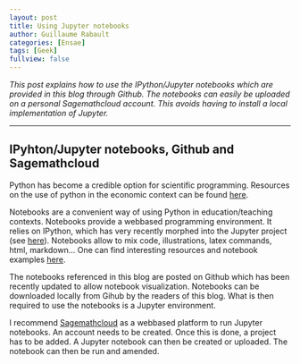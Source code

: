 ```yaml
--- 
layout: post 
title: Using Jupyter notebooks 
author: Guillaume Rabault
categories: [Ensae] 
tags: [Geek] 
fullview: false 
--- 
```


*This post explains how to use the IPython/Jupyter notebooks which are provided in this blog through Github. The notebooks can easily be uploaded on a personal Sagemathcloud account. This avoids having to install a local implementation of Jupyter.*

* * * * *

## IPyhton/Jupyter notebooks, Github and Sagemathcloud


Python has become a credible option for scientific programming. Resources on the use of python in the economic context can be found [here](http://www.kevinsheppard.com/Python_for_Econometrics).

Notebooks are a convenient way of using Python in education/teaching contexts. Notebooks provide a webbased programming environment. It relies on IPython, which has very recently morphed into the Jupyter project (see [here](http://jupyter.readthedocs.org/)). Notebooks allow to mix code, illustrations, latex commands, html, markdown... One can find interesting resources and notebook examples [here](https://github.com/ipython/ipython/wiki/A-gallery-of-interesting-IPython-Notebooks).

The notebooks referenced in this blog are posted on Github which has been recently updated to allow notebook visualization. Notebooks can be downloaded locally from Gihub by the readers of this blog. What is then required to use the notebooks is a Jupyter environment.

I recommend [Sagemathcloud](https://cloud.sagemath.com/) as a webbased platform to run Jupyter notebooks. An account needs to be created. Once this is done, a project has to be added. A Jupyter notebook can then be created or uploaded. The notebook can then be run and amended.


